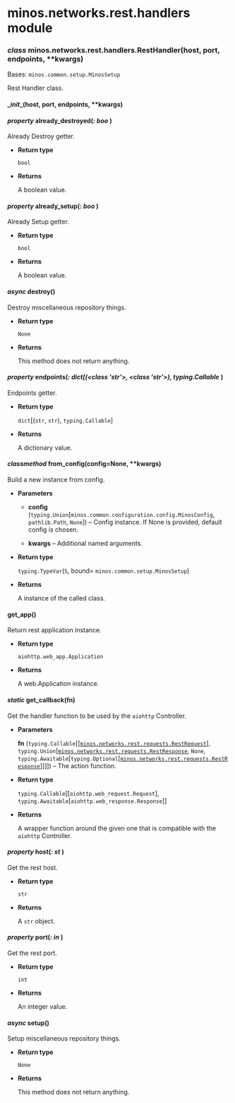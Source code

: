 # minos.networks.rest.handlers module


### _class_ minos.networks.rest.handlers.RestHandler(host, port, endpoints, \*\*kwargs)
Bases: `minos.common.setup.MinosSetup`

Rest Handler class.


#### \__init__(host, port, endpoints, \*\*kwargs)

#### _property_ already_destroyed(_: boo_ )
Already Destroy getter.


* **Return type**

    `bool`



* **Returns**

    A boolean value.



#### _property_ already_setup(_: boo_ )
Already Setup getter.


* **Return type**

    `bool`



* **Returns**

    A boolean value.



#### _async_ destroy()
Destroy miscellaneous repository things.


* **Return type**

    `None`



* **Returns**

    This method does not return anything.



#### _property_ endpoints(_: dict[(<class 'str'>, <class 'str'>), typing.Callable_ )
Endpoints getter.


* **Return type**

    `dict`[(`str`, `str`), `typing.Callable`]



* **Returns**

    A dictionary value.



#### _classmethod_ from_config(config=None, \*\*kwargs)
Build a new instance from config.


* **Parameters**

    
    * **config** (`typing.Union`[`minos.common.configuration.config.MinosConfig`, `pathlib.Path`, `None`]) – Config instance. If None is provided, default config is chosen.


    * **kwargs** – Additional named arguments.



* **Return type**

    `typing.TypeVar`(`S`, bound= `minos.common.setup.MinosSetup`)



* **Returns**

    A instance of the called class.



#### get_app()
Return rest application instance.


* **Return type**

    `aiohttp.web_app.Application`



* **Returns**

    A web.Application instance.



#### _static_ get_callback(fn)
Get the handler function to be used by the `aiohttp` Controller.


* **Parameters**

    **fn** (`typing.Callable`[[[`minos.networks.rest.requests.RestRequest`](minos.networks.rest.requests.md#minos.networks.rest.requests.RestRequest)], `typing.Union`[[`minos.networks.rest.requests.RestResponse`](minos.networks.rest.requests.md#minos.networks.rest.requests.RestResponse), `None`, `typing.Awaitable`[`typing.Optional`[[`minos.networks.rest.requests.RestResponse`](minos.networks.rest.requests.md#minos.networks.rest.requests.RestResponse)]]]]) – The action function.



* **Return type**

    `typing.Callable`[[`aiohttp.web_request.Request`], `typing.Awaitable`[`aiohttp.web_response.Response`]]



* **Returns**

    A wrapper function around the given one that is compatible with the `aiohttp` Controller.



#### _property_ host(_: st_ )
Get the rest host.


* **Return type**

    `str`



* **Returns**

    A `str` object.



#### _property_ port(_: in_ )
Get the rest port.


* **Return type**

    `int`



* **Returns**

    An integer value.



#### _async_ setup()
Setup miscellaneous repository things.


* **Return type**

    `None`



* **Returns**

    This method does not return anything.

